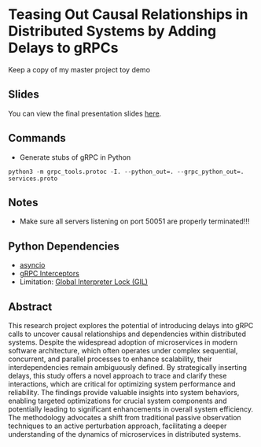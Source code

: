# Teasing Out Causal Relationships in Distributed Systems by Adding Delays to gRPCs

Keep a copy of my master project toy demo

## Slides
You can view the final presentation slides [here](./FinalPresentation.pdf).

## Commands
* Generate stubs of gRPC in Python

```
python3 -m grpc_tools.protoc -I. --python_out=. --grpc_python_out=. services.proto
```

## Notes
* Make sure all servers listening on port 50051 are properly terminated!!!


## Python Dependencies
* [asyncio](https://docs.python.org/3/library/asyncio.html)
* [gRPC Interceptors](https://grpc.github.io/grpc/python/grpc_asyncio.html#grpc.aio.ClientInterceptor)
* Limitation: [Global Interpreter Lock (GIL)](https://wiki.python.org/moin/GlobalInterpreterLock)

## Abstract
This research project explores the potential of introducing delays into gRPC calls to uncover causal relationships and dependencies within distributed systems. Despite the widespread adoption of microservices in modern software architecture, which often operates under complex sequential, concurrent, and parallel processes to enhance scalability, their interdependencies remain ambiguously defined. By strategically inserting delays, this study offers a novel approach to trace and clarify these interactions, which are critical for optimizing system performance and reliability. The findings provide valuable insights into system behaviors, enabling targeted optimizations for crucial system components and potentially leading to significant enhancements in overall system efficiency. The methodology advocates a shift from traditional passive observation techniques to an active perturbation approach, facilitating a deeper understanding of the dynamics of microservices in distributed systems.